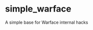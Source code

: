 # simple_warface
A simple base for Warface internal hacks

<blockquote class="imgur-embed-pub" lang="en" data-id="a/SohCfHK" data-context="false" ><a href="//imgur.com/a/SohCfHK"></a></blockquote><script async src="//s.imgur.com/min/embed.js" charset="utf-8"></script>
